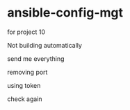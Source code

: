 # ansible-config-mgt

for project 10

Not building automatically

send me everything

removing port

using token

check again
